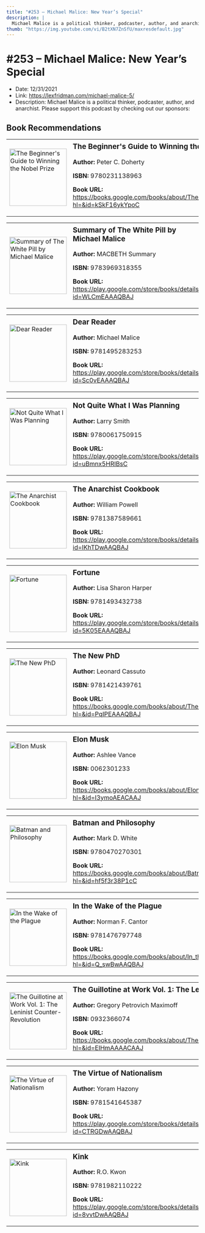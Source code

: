```yaml
---
title: "#253 – Michael Malice: New Year’s Special"
description: |
  Michael Malice is a political thinker, podcaster, author, and anarchist. Please support this podcast by checking out our sponsors:"
thumb: "https://img.youtube.com/vi/B2tXN7ZnSfU/maxresdefault.jpg"
---
```


# #253 – Michael Malice: New Year’s Special

  - Date: 12/31/2021
  - Link: https://lexfridman.com/michael-malice-5/
  - Description: Michael Malice is a political thinker, podcaster, author, and anarchist. Please support this podcast by checking out our sponsors:

## Book Recommendations

<table style="border: none;"><tr style="border: none;"><td style="border: none;"><img src="https://books.google.com/books/content?id=kSkF16ykYpoC&printsec=frontcover&img=1&zoom=1&edge=curl&source=gbs_api" alt="The Beginner's Guide to Winning the Nobel Prize" width="150" style="vertical-align: top;"></td><td style="border: none; vertical-align: top;"><h3 style='margin-top: 5'>The Beginner's Guide to Winning the Nobel Prize</h3><p><strong>Author:</strong> Peter C. Doherty</p><p><strong>ISBN:</strong> 9780231138963</p><p><strong>Book URL:</strong> <a href="https://books.google.com/books/about/The_Beginner_s_Guide_to_Winning_the_Nobe.html?hl=&id=kSkF16ykYpoC">https://books.google.com/books/about/The_Beginner_s_Guide_to_Winning_the_Nobe.html?hl=&id=kSkF16ykYpoC</a></p></td></tr></table>
<table style="border: none;"><tr style="border: none;"><td style="border: none;"><img src="https://books.google.com/books/content?id=WLCmEAAAQBAJ&printsec=frontcover&img=1&zoom=1&edge=curl&source=gbs_api" alt="Summary of The White Pill by Michael Malice" width="150" style="vertical-align: top;"></td><td style="border: none; vertical-align: top;"><h3 style='margin-top: 5'>Summary of The White Pill by Michael Malice</h3><p><strong>Author:</strong> MACBETH Summary</p><p><strong>ISBN:</strong> 9783969318355</p><p><strong>Book URL:</strong> <a href="https://play.google.com/store/books/details?id=WLCmEAAAQBAJ">https://play.google.com/store/books/details?id=WLCmEAAAQBAJ</a></p></td></tr></table>
<table style="border: none;"><tr style="border: none;"><td style="border: none;"><img src="https://books.google.com/books/content?id=Sc0vEAAAQBAJ&printsec=frontcover&img=1&zoom=1&edge=curl&source=gbs_api" alt="Dear Reader" width="150" style="vertical-align: top;"></td><td style="border: none; vertical-align: top;"><h3 style='margin-top: 5'>Dear Reader</h3><p><strong>Author:</strong> Michael Malice</p><p><strong>ISBN:</strong> 9781495283253</p><p><strong>Book URL:</strong> <a href="https://play.google.com/store/books/details?id=Sc0vEAAAQBAJ">https://play.google.com/store/books/details?id=Sc0vEAAAQBAJ</a></p></td></tr></table>
<table style="border: none;"><tr style="border: none;"><td style="border: none;"><img src="https://books.google.com/books/content?id=uBmnx5HRIBsC&printsec=frontcover&img=1&zoom=1&edge=curl&source=gbs_api" alt="Not Quite What I Was Planning" width="150" style="vertical-align: top;"></td><td style="border: none; vertical-align: top;"><h3 style='margin-top: 5'>Not Quite What I Was Planning</h3><p><strong>Author:</strong> Larry Smith</p><p><strong>ISBN:</strong> 9780061750915</p><p><strong>Book URL:</strong> <a href="https://play.google.com/store/books/details?id=uBmnx5HRIBsC">https://play.google.com/store/books/details?id=uBmnx5HRIBsC</a></p></td></tr></table>
<table style="border: none;"><tr style="border: none;"><td style="border: none;"><img src="https://books.google.com/books/content?id=IKhTDwAAQBAJ&printsec=frontcover&img=1&zoom=1&edge=curl&source=gbs_api" alt="The Anarchist Cookbook" width="150" style="vertical-align: top;"></td><td style="border: none; vertical-align: top;"><h3 style='margin-top: 5'>The Anarchist Cookbook</h3><p><strong>Author:</strong> William Powell</p><p><strong>ISBN:</strong> 9781387589661</p><p><strong>Book URL:</strong> <a href="https://play.google.com/store/books/details?id=IKhTDwAAQBAJ">https://play.google.com/store/books/details?id=IKhTDwAAQBAJ</a></p></td></tr></table>
<table style="border: none;"><tr style="border: none;"><td style="border: none;"><img src="https://books.google.com/books/content?id=5K05EAAAQBAJ&printsec=frontcover&img=1&zoom=1&edge=curl&source=gbs_api" alt="Fortune" width="150" style="vertical-align: top;"></td><td style="border: none; vertical-align: top;"><h3 style='margin-top: 5'>Fortune</h3><p><strong>Author:</strong> Lisa Sharon Harper</p><p><strong>ISBN:</strong> 9781493432738</p><p><strong>Book URL:</strong> <a href="https://play.google.com/store/books/details?id=5K05EAAAQBAJ">https://play.google.com/store/books/details?id=5K05EAAAQBAJ</a></p></td></tr></table>
<table style="border: none;"><tr style="border: none;"><td style="border: none;"><img src="https://books.google.com/books/content?id=PqIPEAAAQBAJ&printsec=frontcover&img=1&zoom=1&edge=curl&source=gbs_api" alt="The New PhD" width="150" style="vertical-align: top;"></td><td style="border: none; vertical-align: top;"><h3 style='margin-top: 5'>The New PhD</h3><p><strong>Author:</strong> Leonard Cassuto</p><p><strong>ISBN:</strong> 9781421439761</p><p><strong>Book URL:</strong> <a href="https://books.google.com/books/about/The_New_PhD.html?hl=&id=PqIPEAAAQBAJ">https://books.google.com/books/about/The_New_PhD.html?hl=&id=PqIPEAAAQBAJ</a></p></td></tr></table>
<table style="border: none;"><tr style="border: none;"><td style="border: none;"><img src="https://books.google.com/books/content?id=I3ymoAEACAAJ&printsec=frontcover&img=1&zoom=1&source=gbs_api" alt="Elon Musk" width="150" style="vertical-align: top;"></td><td style="border: none; vertical-align: top;"><h3 style='margin-top: 5'>Elon Musk</h3><p><strong>Author:</strong> Ashlee Vance</p><p><strong>ISBN:</strong> 0062301233</p><p><strong>Book URL:</strong> <a href="https://books.google.com/books/about/Elon_Musk.html?hl=&id=I3ymoAEACAAJ">https://books.google.com/books/about/Elon_Musk.html?hl=&id=I3ymoAEACAAJ</a></p></td></tr></table>
<table style="border: none;"><tr style="border: none;"><td style="border: none;"><img src="https://books.google.com/books/content?id=hf5f3r38P1cC&printsec=frontcover&img=1&zoom=1&edge=curl&source=gbs_api" alt="Batman and Philosophy" width="150" style="vertical-align: top;"></td><td style="border: none; vertical-align: top;"><h3 style='margin-top: 5'>Batman and Philosophy</h3><p><strong>Author:</strong> Mark D. White</p><p><strong>ISBN:</strong> 9780470270301</p><p><strong>Book URL:</strong> <a href="https://books.google.com/books/about/Batman_and_Philosophy.html?hl=&id=hf5f3r38P1cC">https://books.google.com/books/about/Batman_and_Philosophy.html?hl=&id=hf5f3r38P1cC</a></p></td></tr></table>
<table style="border: none;"><tr style="border: none;"><td style="border: none;"><img src="https://books.google.com/books/content?id=Q_swBwAAQBAJ&printsec=frontcover&img=1&zoom=1&edge=curl&source=gbs_api" alt="In the Wake of the Plague" width="150" style="vertical-align: top;"></td><td style="border: none; vertical-align: top;"><h3 style='margin-top: 5'>In the Wake of the Plague</h3><p><strong>Author:</strong> Norman F. Cantor</p><p><strong>ISBN:</strong> 9781476797748</p><p><strong>Book URL:</strong> <a href="https://books.google.com/books/about/In_the_Wake_of_the_Plague.html?hl=&id=Q_swBwAAQBAJ">https://books.google.com/books/about/In_the_Wake_of_the_Plague.html?hl=&id=Q_swBwAAQBAJ</a></p></td></tr></table>
<table style="border: none;"><tr style="border: none;"><td style="border: none;"><img src="https://books.google.com/books/content?id=EIHmAAAACAAJ&printsec=frontcover&img=1&zoom=1&source=gbs_api" alt="The Guillotine at Work Vol. 1: The Leninist Counter-Revolution" width="150" style="vertical-align: top;"></td><td style="border: none; vertical-align: top;"><h3 style='margin-top: 5'>The Guillotine at Work Vol. 1: The Leninist Counter-Revolution</h3><p><strong>Author:</strong> Gregory Petrovich Maximoff</p><p><strong>ISBN:</strong> 0932366074</p><p><strong>Book URL:</strong> <a href="https://books.google.com/books/about/The_Guillotine_at_Work_Vol_1_The_Leninis.html?hl=&id=EIHmAAAACAAJ">https://books.google.com/books/about/The_Guillotine_at_Work_Vol_1_The_Leninis.html?hl=&id=EIHmAAAACAAJ</a></p></td></tr></table>
<table style="border: none;"><tr style="border: none;"><td style="border: none;"><img src="https://books.google.com/books/content?id=CTRGDwAAQBAJ&printsec=frontcover&img=1&zoom=1&edge=curl&source=gbs_api" alt="The Virtue of Nationalism" width="150" style="vertical-align: top;"></td><td style="border: none; vertical-align: top;"><h3 style='margin-top: 5'>The Virtue of Nationalism</h3><p><strong>Author:</strong> Yoram Hazony</p><p><strong>ISBN:</strong> 9781541645387</p><p><strong>Book URL:</strong> <a href="https://play.google.com/store/books/details?id=CTRGDwAAQBAJ">https://play.google.com/store/books/details?id=CTRGDwAAQBAJ</a></p></td></tr></table>
<table style="border: none;"><tr style="border: none;"><td style="border: none;"><img src="https://books.google.com/books/content?id=8vvtDwAAQBAJ&printsec=frontcover&img=1&zoom=1&edge=curl&source=gbs_api" alt="Kink" width="150" style="vertical-align: top;"></td><td style="border: none; vertical-align: top;"><h3 style='margin-top: 5'>Kink</h3><p><strong>Author:</strong> R.O. Kwon</p><p><strong>ISBN:</strong> 9781982110222</p><p><strong>Book URL:</strong> <a href="https://play.google.com/store/books/details?id=8vvtDwAAQBAJ">https://play.google.com/store/books/details?id=8vvtDwAAQBAJ</a></p></td></tr></table>
